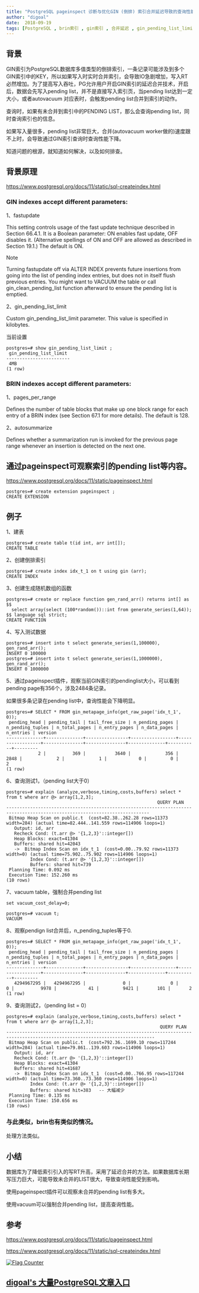 ```yaml
---
title: "PostgreSQL pageinspect 诊断与优化GIN (倒排) 索引合并延迟导致的查询性能下降问题"
author: "digoal"
date:  2018-09-19
tags: [PostgreSQL , brin索引 , gin索引 , 合并延迟 , gin_pending_list_limit , 查询性能下降]
---
```

## 背景        
GIN索引为PostgreSQL数据库多值类型的倒排索引，一条记录可能涉及到多个GIN索引中的KEY，所以如果写入时实时合并索引，会导致IO急剧增加，写入RT必然增加。为了提高写入吞吐，PG允许用户开启GIN索引的延迟合并技术，开启后，数据会先写入pending list，并不是直接写入索引页，当pending list达到一定大小，或者autovacuum 对应表时，会触发pending list合并到索引的动作。  
  
查询时，如果有未合并到索引中的PENDING LIST，那么会查询pending list，同时查询索引也的信息。  
  
如果写入量很多，pending list非常巨大，合并(autovacuum worker做的)速度跟不上时，会导致通过GIN索引查询时查询性能下降。  
  
知道问题的根源，就知道如何解决，以及如何排查。  
  
  
## 背景原理  
https://www.postgresql.org/docs/11/static/sql-createindex.html  
  
  
### GIN indexes accept different parameters:  
  
1、fastupdate  
  
This setting controls usage of the fast update technique described in Section 66.4.1. It is a Boolean parameter: ON enables fast update, OFF disables it. (Alternative spellings of ON and OFF are allowed as described in Section 19.1.) The default is ON.  
  
Note  
  
Turning fastupdate off via ALTER INDEX prevents future insertions from going into the list of pending index entries, but does not in itself flush previous entries. You might want to VACUUM the table or call gin_clean_pending_list function afterward to ensure the pending list is emptied.  
  
2、gin_pending_list_limit  
  
Custom gin_pending_list_limit parameter. This value is specified in kilobytes.  
  
当前设置  
  
```  
postgres=# show gin_pending_list_limit ;  
 gin_pending_list_limit   
------------------------  
 4MB  
(1 row)  
```  
  
### BRIN indexes accept different parameters:  
  
1、pages_per_range  
  
Defines the number of table blocks that make up one block range for each entry of a BRIN index (see Section 67.1 for more details). The default is 128.  
  
2、autosummarize  
  
Defines whether a summarization run is invoked for the previous page range whenever an insertion is detected on the next one.  
  
## 通过pageinspect可观察索引的pending list等内容。  
https://www.postgresql.org/docs/11/static/pageinspect.html  
  
```  
postgres=# create extension pageinspect ;  
CREATE EXTENSION  
```  
  
## 例子  
1、建表  
  
```  
postgres=# create table t(id int, arr int[]);  
CREATE TABLE  
```  
  
2、创建倒排索引  
  
```  
postgres=# create index idx_t_1 on t using gin (arr);  
CREATE INDEX  
```  
  
3、创建生成随机数组的函数  
  
```  
postgres=# create or replace function gen_rand_arr() returns int[] as $$  
  select array(select (100*random())::int from generate_series(1,64));  
$$ language sql strict;  
CREATE FUNCTION  
```  
  
4、写入测试数据  
  
```  
postgres=# insert into t select generate_series(1,100000), gen_rand_arr();  
INSERT 0 100000  
postgres=# insert into t select generate_series(1,1000000), gen_rand_arr();  
INSERT 0 1000000  
```  
  
5、通过pageinspect插件，观察当前GIN索引的pendinglist大小，可以看到pending page有356个，涉及2484条记录。  
  
如果很多条记录在pending list中，查询性能会下降明显。  
  
```  
postgres=# SELECT * FROM gin_metapage_info(get_raw_page('idx_t_1', 0));  
 pending_head | pending_tail | tail_free_size | n_pending_pages | n_pending_tuples | n_total_pages | n_entry_pages | n_data_pages | n_entries | version   
--------------+--------------+----------------+-----------------+------------------+---------------+---------------+--------------+-----------+---------  
            2 |          369 |           3640 |             356 |             2848 |             2 |             1 |            0 |         0 |       2  
(1 row)  
```  
  
6、查询测试1，（pending list大于0）  
  
```  
postgres=# explain (analyze,verbose,timing,costs,buffers) select * from t where arr @> array[1,2,3];  
                                                         QUERY PLAN                                                           
----------------------------------------------------------------------------------------------------------------------------  
 Bitmap Heap Scan on public.t  (cost=82.38..262.28 rows=11373 width=284) (actual time=82.444..141.559 rows=114906 loops=1)  
   Output: id, arr  
   Recheck Cond: (t.arr @> '{1,2,3}'::integer[])  
   Heap Blocks: exact=41304  
   Buffers: shared hit=42043  
   ->  Bitmap Index Scan on idx_t_1  (cost=0.00..79.92 rows=11373 width=0) (actual time=75.902..75.902 rows=114906 loops=1)  
         Index Cond: (t.arr @> '{1,2,3}'::integer[])  
         Buffers: shared hit=739    
 Planning Time: 0.092 ms  
 Execution Time: 152.260 ms  
(10 rows)  
```  
  
7、vacuum table，强制合并pending list  
  
```  
set vacuum_cost_delay=0;  
  
postgres=# vacuum t;  
VACUUM  
```  
  
8、观察pendign list合并后，n_pending_tuples等于0.  
  
```  
postgres=# SELECT * FROM gin_metapage_info(get_raw_page('idx_t_1', 0));  
 pending_head | pending_tail | tail_free_size | n_pending_pages | n_pending_tuples | n_total_pages | n_entry_pages | n_data_pages | n_entries | version   
--------------+--------------+----------------+-----------------+------------------+---------------+---------------+--------------+-----------+---------  
   4294967295 |   4294967295 |              0 |               0 |                0 |          9978 |            41 |         9421 |       101 |       2  
(1 row)  
```  
  
9、查询测试2，（pending list = 0）  
  
```  
postgres=# explain (analyze,verbose,timing,costs,buffers) select * from t where arr @> array[1,2,3];  
                                                          QUERY PLAN                                                            
------------------------------------------------------------------------------------------------------------------------------  
 Bitmap Heap Scan on public.t  (cost=792.36..1699.10 rows=117244 width=284) (actual time=79.861..139.603 rows=114906 loops=1)  
   Output: id, arr  
   Recheck Cond: (t.arr @> '{1,2,3}'::integer[])  
   Heap Blocks: exact=41304  
   Buffers: shared hit=41687  
   ->  Bitmap Index Scan on idx_t_1  (cost=0.00..766.95 rows=117244 width=0) (actual time=73.360..73.360 rows=114906 loops=1)  
         Index Cond: (t.arr @> '{1,2,3}'::integer[])  
         Buffers: shared hit=383   -- 大幅减少   
 Planning Time: 0.135 ms  
 Execution Time: 150.656 ms  
(10 rows)  
```  
  
### 与此类似，brin也有类似的情况。  
处理方法类似。  
  
## 小结  
数据库为了降低索引引入的写RT升高，采用了延迟合并的方法。如果数据库长期写压力巨大，可能导致未合并的LIST很大，导致查询性能受到影响。  
  
使用pageinspect插件可以观察未合并的pending list有多大。  
  
使用vacuum可以强制合并pending list，提高查询性能。  
  
## 参考  
https://www.postgresql.org/docs/11/static/pageinspect.html  
  
https://www.postgresql.org/docs/11/static/sql-createindex.html  
    
  
<a rel="nofollow" href="http://info.flagcounter.com/h9V1"  ><img src="http://s03.flagcounter.com/count/h9V1/bg_FFFFFF/txt_000000/border_CCCCCC/columns_2/maxflags_12/viewers_0/labels_0/pageviews_0/flags_0/"  alt="Flag Counter"  border="0"  ></a>  
  
  
## [digoal's 大量PostgreSQL文章入口](https://github.com/digoal/blog/blob/master/README.md "22709685feb7cab07d30f30387f0a9ae")
  
